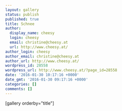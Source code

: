 ```yaml
---
layout: gallery
status: publish
published: true
title: Schnee
author:
  display_name: cheesy
  login: cheesy
  email: christine@cheesy.at
  url: http://www.cheesy.at/
author_login: cheesy
author_email: christine@cheesy.at
author_url: http://www.cheesy.at/
wordpress_id: 28558
wordpress_url: http://www.cheesy.at/?page_id=28558
date: '2016-01-30 10:17:16 +0000'
date_gmt: '2016-01-30 09:17:16 +0000'
categories: []
comments: []
---
```

[gallery orderby="title"]
